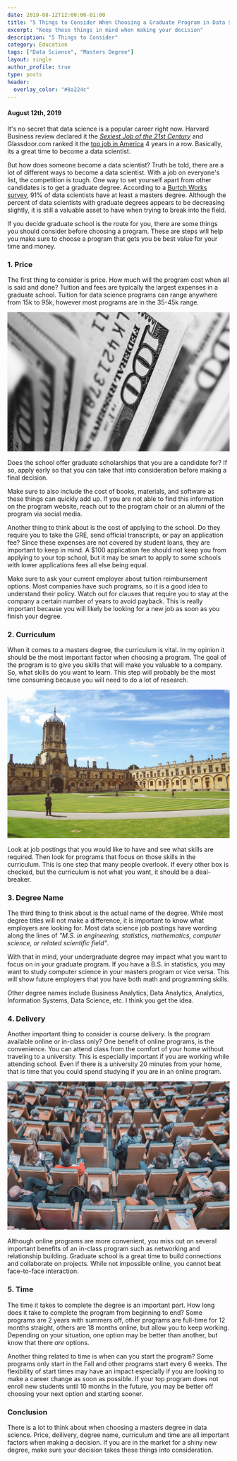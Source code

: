 ```yaml
---
date: 2019-08-12T12:00:00-01:00
title: "5 Things to Consider When Choosing a Graduate Program in Data Science"
excerpt: "Keep these things in mind when making your decision"
description: "5 Things to Consider"
category: Education
tags: ["Data Science", "Masters Degree"]
layout: single
author_profile: true
type: posts
header:
  overlay_color: "#8a224c"
---
```




#### August 12th, 2019 


It's no secret that data science is a popular career right now. Harvard Business review declared it the [*Sexiest Job of the 21st Century*](https://hbr.org/2012/10/data-scientist-the-sexiest-job-of-the-21st-century) and Glassdoor.com ranked it the [top job in America](https://www.glassdoor.com/List/Best-Jobs-in-America-LST_KQ0,20.htm) 4 years in a row. Basically, its a great time to become a data scientist.

But how does someone become a data scientist? Truth be told, there are a lot of different ways to become a data scientist. With a job on everyone's list, the competition is tough. One way to set yourself apart from other candidates is to get a graduate degree. According to a [Burtch Works survey](https://www.burtchworks.com/2014/11/17/must-have-skills-to-become-a-data-scientist/), 91% of data scientists have at least a masters degree. Although the percent of data scientists with graduate degrees appears to be decreasing slightly, it is still a valuable asset to have when trying to break into the field.

If you decide graduate school is the route for you, there are some things you should consider before choosing a program. These are steps will help you make sure to choose a program that gets you be best value for your time and money.


### 1. Price

The first thing to consider is price. How much will the program cost when all is said and done? Tuition and fees are typically the largest expenses in a graduate school. Tuition for data science programs can range anywhere from 15k to 95k, however most programs are in the 35-45k range.

![Photo Caption](/assets/images/Blog/money.jpg)

Does the school offer graduate scholarships that you are a candidate for? If so, apply early so that you can take that into consideration before making a final decision.

Make sure to also include the cost of books, materials, and software as these things can quickly add up. If you are not able to find this information on the program website, reach out to the program chair or an alumni of the program via social media.

Another thing to think about is the cost of applying to the school. Do they require you to take the GRE, send official transcripts, or pay an application fee? Since these expenses are not covered by student loans, they are important to keep in mind. A $100 application fee should not keep you from applying to your top school, but it may be smart to apply to some schools with lower applications fees all else being equal.

Make sure to ask your current employer about tuition reimbursement options. Most companies have such programs, so it is a good idea to understand their policy. Watch out for clauses that require you to stay at the company a certain number of years to avoid payback. This is really important because you will likely be looking for a new job as soon as you finish your degree.


### 2. Curriculum
When it comes to a masters degree, the curriculum is vital. In my opinion it should be the most important factor when choosing a program. The goal of the program is to give you skills that will make you valuable to a company. So, what skills do you want to learn. This step will probably be the most time consuming because you will need to do a lot of research. 

![](/assets/images/Blog/university.jpg)

Look at job postings that you would like to have and see what skills are required. Then look for programs that focus on those skills in the curriculum. This is one step that many people overlook. If every other box is checked, but the curriculum is not what you want, it should be a deal-breaker.



### 3. Degree Name

The third thing to think about is the actual name of the degree. While most degree titles will not make a difference, it is important to know what employers are looking for. Most data science job postings have wording along the lines of *"M.S. in engineering, statistics, mathematics, computer science, or related scientific field"*.  

With that in mind, your undergraduate degree may impact what you want to focus on in your graduate program. If you have a B.S. in statistics, you may want to study computer science in your masters program or vice versa. This will show future employers that you have both math and programming skills. 

Other degree names include Business Analytics, Data Analytics, Analytics, Information Systems, Data Science, etc. I think you get the idea.


### 4. Delivery

Another important thing to consider is course delivery. Is the program available online or in-class only? One benefit of online programs, is the convenience. You can attend class from the comfort of your home without traveling to a university. This is especially important if you are working while attending school. Even if there is a university 20 minutes from your home, that is time that you could spend studying if you are in an online program.

![The benefits of in class learning may be outweighted by the inconvenience of travel](/assets/images/Blog/classroom.jpg)

Although online programs are more convenient, you miss out on several important benefits of an in-class program such as networking and relationship building. Graduate school is a great time to build connections and collaborate on projects. While not impossible online, you cannot beat face-to-face interaction.



### 5. Time
The time it takes to complete the degree is an important part. How long does it take to complete the program from beginning to end? Some programs are 2 years with summers off, other programs are full-time for 12 months straight, others are 18 months online, but allow you to keep working. Depending on your situation, one option may be better than another, but know that there *are* options.

Another thing related to time is when can you start the program? Some programs only start in the Fall and other programs start every 6 weeks. The flexibility of start times may have an impact especially if you are looking to make a career change as soon as possible. If your top program does not enroll new students until 10 months in the future, you may be better off choosing your next option and starting sooner.

### Conclusion
There is a lot to think about when choosing a masters degree in data science. Price, deilivery, degree name, curriculum and time are all important factors when making a decision. If you are in the market for a shiny new degree, make sure your decision takes these things into consideration.







